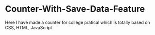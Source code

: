 # Counter-With-Save-Data-Feature
Here I have made a counter for college pratical which is totally based on CSS, HTML, JavaScript 
